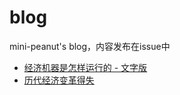 # blog
mini-peanut's blog，内容发布在issue中


- [经济机器是怎样运行的 - 文字版](https://github.com/mini-peanut/blog/issues/4)
- [历代经济变革得失](https://github.com/mini-peanut/blog/issues/2)
